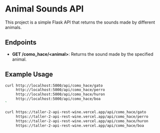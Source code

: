 # Animal Sounds API

This project is a simple Flask API that returns the sounds made by different animals.

## Endpoints

- **GET /como_hace/\<animal\>**: Returns the sound made by the specified animal.

## Example Usage

```bash
curl http://localhost:5000/api/como_hace/gato
     http://localhost:5000/api/como_hace/perro
     http://localhost:5000/api/como_hace/huron
     http://localhost:5000/api/como_hace/boa
`  

curl https://taller-2-api-rest-wine.vercel.app/api/como_hace/gato
     https://taller-2-api-rest-wine.vercel.app/api/como_hace/perro
     https://taller-2-api-rest-wine.vercel.app/api/como_hace/huron
     https://taller-2-api-rest-wine.vercel.app/api/como_hace/boa   